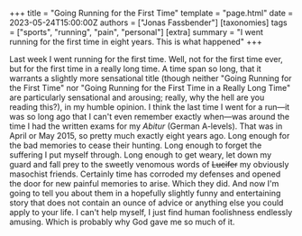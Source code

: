 +++
title = "Going Running for the First Time"
template = "page.html"
date = 2023-05-24T15:00:00Z
authors = ["Jonas Fassbender"]
[taxonomies]
tags = ["sports", "running", "pain", "personal"]
[extra]
summary = "I went running for the first time in eight years. This is what happened"
+++

Last week I went running for the first time.
Well, not for the first time ever, but for the first time in a really long time.
A time span so long, that it warrants a slightly more sensational title (though 
neither "Going Running for the First Time" nor "Going Running for the First Time 
in a Really Long Time" are particularly sensational and arousing; really, why 
the hell are you reading this?), in my humble opinion.
I think the last time I went for a run&mdash;it was so long ago that I can't
even remember exactly when&mdash;was around the time I had the written exams for 
my *Abitur* (German A-levels).
That was in April or May 2015, so pretty much exactly eight years ago.
Long enough for the bad memories to cease their hunting. 
Long enough to forget the suffering I put myself through.
Long enough to get weary, let down my guard and fall prey to the sweetly
venomous words of ~~Lucifer~~ my obviously masochist friends.
Certainly time has corroded my defenses and opened the door for new painful 
memories to arise.
Which they did.
And now I'm going to tell you about them in a hopefully slightly funny and 
entertaining story that does not contain an ounce of advice or anything else 
you could apply to your life.
I can't help myself, I just find human foolishness endlessly amusing.
Which is probably why God gave me so much of it.

